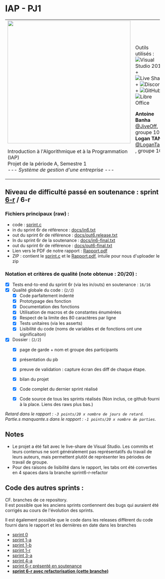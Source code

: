 # IAP - PJ1
<table>
<tr><td>
      
<img src="https://www.iut.parisdescartes.fr/wp-content/uploads/sites/3/2020/10/UniversiteParis_IUTParis-RdS.png" width="400px">

Introduction à l'Algorithmique et à la Programmation (IAP)  
Projet de la période A, Semestre 1  
*--- Système de gestion d'une entreprise ---*

</td><td>
  
Outils utilisés :
![Visual Studio 2019](https://i.ibb.co/W0Zps9V/visual-Studio.png) +
![Live Share](https://i.ibb.co/GFHxLyx/liveshare.png) +
![Discord](https://i.ibb.co/pQ2X345/07dca80a102d4149e9736d4b162cff6f.png) +
![GitHub](https://i.ibb.co/7SwLgYW/favicon.png) +
![Libre Office](https://fr.libreoffice.org/themes/libreofficenew/favicon.ico)

**Antoine Banha** [@JiveOff](https://github.com/JiveOff/), groupe 102  
**Logan TANN** [@LoganTann](https://github.com/LoganTann/) , groupe 102

</td></tr></table>



## Niveau de difficulté passé en soutenance : sprint <u>6-r</u> / 6-r

### Fichiers principaux (raw) :
* code : [sprint.c](https://raw.githubusercontent.com/LoganTann/IAP-PJ1/sprint6-r-refactor/sprint.c)
* in du sprint 6r de référence : [docs/in6.txt](https://raw.githubusercontent.com/LoganTann/IAP-PJ1/sprint6-r-refactor/docs/in6.txt)
* out du sprint 6r de référence : [docs/out6.release.txt](https://raw.githubusercontent.com/LoganTann/IAP-PJ1/sprint6-r-refactor/docs/out6.release.txt)
* In du sprint 6r de la soutenance : [docs/in6-final.txt](https://raw.githubusercontent.com/LoganTann/IAP-PJ1/sprint6-r-refactor/docs/in6-final.txt)
* out du sprint 6r de référence : [docs/out6-final.txt](https://raw.githubusercontent.com/LoganTann/IAP-PJ1/sprint6-r-refactor/docs/out6-final.txt)
* Lien vers le PDF de notre rapport : [Rapport.pdf](https://raw.githubusercontent.com/LoganTann/IAP-PJ1/sprint6-r-refactor/Rapport.pdf)
* ZIP : contient le [sprint.c](https://raw.githubusercontent.com/LoganTann/IAP-PJ1/sprint6-r-refactor/sprint.c) et le [Rapport.pdf](https://raw.githubusercontent.com/LoganTann/IAP-PJ1/sprint6-r-refactor/Rapport.pdf), intuile pour nous d'uploader le zip

### Notation et critères de qualité (note obtenue : 20/20) :


- [x] Tests end-to-end du sprint 6r (via les in/outs) en soutenance : `16/16`
- [x] Qualité globale du code : (`2/2`) 
  - [x] Code parfaitement indenté
  - [x] Prototypage des fonction
  - [x] Documentation des fonctions
  - [x] Utilisation de macros et de constantes énumérées
  - [x] Respect de la limite des 80 caractères par ligne
  - [x] Tests unitaires (via les asserts)
  - [x] Lisibilité du code (noms de variables et de fonctions ont une significaiton)
- [x] Dossier : (`2/2`) 
  - [x] page de garde + nom et groupe des participants
  - [x] présentation du pb
  - [x] preuve de validation : capture écran des diff de chaque étape.
  - [x] bilan du projet
  - [x] Code complet du dernier sprint réalisé
  - [x] Code source de tous les sprints réalisés (Non inclus, ce github fourni à la place. Liens des raws plus bas.)


*Retard dans le rapport : `-3 points/20 x nombre de jours de retard`.*  
*Partie.s manquante.s dans le rapport : `-1 points/20 x nombre de parties`.*

## Notes
* Le projet a été fait avec le live-share de Visual Studio. Les commits et leurs contenus ne sont généralement pas représentatifs du travail de leurs auteurs, mais permettent plutôt de représenter les périodes de travail de groupe.
* Pour des raisons de lisibilité dans le rapport, les tabs ont été converties en 4 spaces dans la branche sprint6-r-refactor

## Code des autres sprints :
CF. branches de ce repository.  
Il est possible que les anciens sprints contiennent des bugs qui auraient été
corrigés au cours de l'évolution des sprints.

Il est également possible que le code dans les releases diffèrent du code fourni dans le rapport et les dernières en date dans les branches

* [sprint 0](https://raw.githubusercontent.com/LoganTann/IAP-PJ1/master/sprint.c)
* [sprint 1-a](https://raw.githubusercontent.com/LoganTann/IAP-PJ1/sprint1-a/sprint.c)
* [sprint 1-b](https://raw.githubusercontent.com/LoganTann/IAP-PJ1/sprint1-b/sprint.c)
* [sprint 1-r](https://raw.githubusercontent.com/LoganTann/IAP-PJ1/sprint1-r/sprint.c)
* [sprint 3-a](https://raw.githubusercontent.com/LoganTann/IAP-PJ1/sprint3-a/sprint.c)
* [sprint 4-a](https://raw.githubusercontent.com/LoganTann/IAP-PJ1/sprint4-a/sprint.c)
* [sprint 6-r présenté en soutenance](https://raw.githubusercontent.com/LoganTann/IAP-PJ1/sprint6-r/sprint.c)
* [**sprint 6-r avec refactorisation (cette branche)**](https://raw.githubusercontent.com/LoganTann/IAP-PJ1/sprint6-r-refactor/sprint.c)
